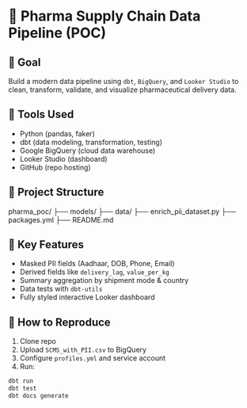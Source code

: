 # 💊 Pharma Supply Chain Data Pipeline (POC)

## 🎯 Goal
Build a modern data pipeline using `dbt`, `BigQuery`, and `Looker Studio` to clean, transform, validate, and visualize pharmaceutical delivery data.

## 🧰 Tools Used
- Python (pandas, faker)
- dbt (data modeling, transformation, testing)
- Google BigQuery (cloud data warehouse)
- Looker Studio (dashboard)
- GitHub (repo hosting)

## 📁 Project Structure
pharma_poc/
├── models/
├── data/
├── enrich_pii_dataset.py
├── packages.yml
├── README.md
## 🧪 Key Features
- Masked PII fields (Aadhaar, DOB, Phone, Email)
- Derived fields like `delivery_lag`, `value_per_kg`
- Summary aggregation by shipment mode & country
- Data tests with `dbt-utils`
- Fully styled interactive Looker dashboard

## 🚀 How to Reproduce
1. Clone repo
2. Upload `SCMS_with_PII.csv` to BigQuery
3. Configure `profiles.yml` and service account
4. Run:
```bash
dbt run
dbt test
dbt docs generate

